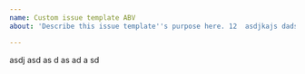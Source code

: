 ```yaml
---
name: Custom issue template ABV
about: 'Describe this issue template''s purpose here. 12  asdjkajs dads '

---
```


asdj
asd
as
d
as
ad
a sd
